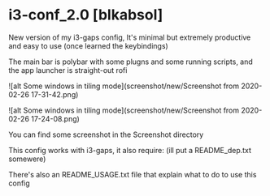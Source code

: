 # i3-conf_2.0 [blkabsol]

New version of my i3-gaps config, It's minimal but extremely productive and easy to use (once learned the keybindings)

The main bar is polybar with some plugns and some running scripts, and the app launcher is straight-out rofi

![alt Some windows in tiling mode](screenshot/new/Screenshot from 2020-02-26 17-31-42.png)

![alt Some windows in tiling mode](screenshot/new/Screenshot from 2020-02-26 17-24-08.png)

You can find some screenshot in the Screenshot directory

This config works with i3-gaps, it also require: (ill put a README_dep.txt somewere)

There's also an README_USAGE.txt file that explain what to do to use this config



